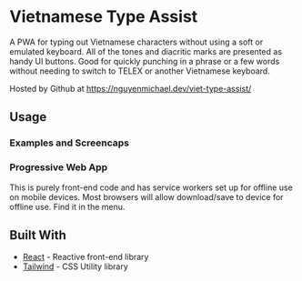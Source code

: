 # Vietnamese Type Assist

A PWA for typing out Vietnamese characters without using a soft or emulated keyboard. All of the tones and diacritic marks are presented as handy UI buttons. Good for quickly punching in a phrase or a few words without needing to switch to TELEX or another Vietnamese keyboard.

Hosted by Github at https://nguyenmichael.dev/viet-type-assist/

## Usage

### Examples and Screencaps

### Progressive Web App

This is purely front-end code and has service workers set up for offline use on mobile devices. Most browsers will allow download/save to device for offline use. Find it in the menu.

## Built With

* [React](https://github.com/facebook/react) - Reactive front-end library
* [Tailwind](https://github.com/tailwindcss/tailwindcss) - CSS Utility library
